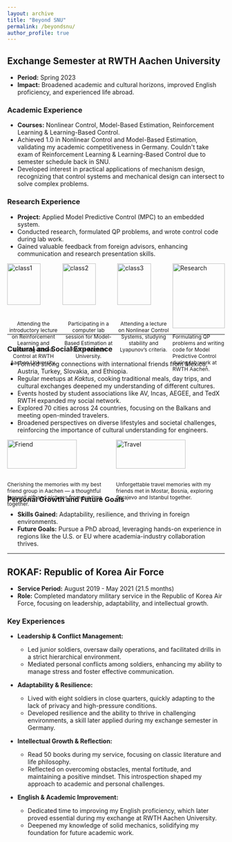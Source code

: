 ```yaml
---
layout: archive
title: "Beyond SNU"
permalink: /beyondsnu/
author_profile: true
---
```


## Exchange Semester at RWTH Aachen University

- **Period:** Spring 2023
- **Impact:** Broadened academic and cultural horizons, improved English proficiency, and experienced life abroad.
  
### Academic Experience
- **Courses:** Nonlinear Control, Model-Based Estimation, Reinforcement Learning & Learning-Based Control.
- Achieved 1.0 in Nonlinear Control and Model-Based Estimation, validating my academic competitiveness in Germany. Couldn't take exam of Reinforcement Learning & Learning-Based Control due to semester schedule back in SNU.
- Developed interest in practical applications of mechanism design, recognizing that control systems and mechanical design can intersect to solve complex problems.

### Research Experience
- **Project:** Applied Model Predictive Control (MPC) to an embedded system.
- Conducted research, formulated QP problems, and wrote control code during lab work.
- Gained valuable feedback from foreign advisors, enhancing communication and research presentation skills.
  
<div style="display: flex; justify-content: space-between;">
  <div style="width: 24%;">
    <img src="https://cksdml1014.github.io/chanisong/images/class1.png" alt="class1" style="width: 80%;">
    <p style="font-size: 12px; text-align: center;">Attending the introductory lecture on Reinforcement Learning and Learning-Based Control at RWTH Aachen University.</p>
  </div>
  <div style="width: 24%;">
    <img src="https://cksdml1014.github.io/chanisong/images/class2.png" alt="class2" style="width: 80%;">
    <p style="font-size: 12px; text-align: center;">Participating in a computer lab session for Model-Based Estimation at RWTH Aachen University.</p>
  </div>
  <div style="width: 24%;">
    <img src="https://cksdml1014.github.io/chanisong/images/class3.jpg" alt="class3" style="width: 80%;">
    <p style="font-size: 12px; text-align: center;">Attending a lecture on Nonlinear Control Systems, studying stability and Lyapunov’s criteria.</p>
  </div>
  <div style="width: 24%;">
    <img src="https://cksdml1014.github.io/chanisong/images/research1.png" alt="Research" style="width: 100%;">
  <p style="font-size: 12px;">Formulating QP problems and writing code for Model Predictive Control during lab work at RWTH Aachen.</p>
  </div>
</div>

---
### Cultural and Social Experience
- Formed strong connections with international friends from Mexico, Austria, Turkey, Slovakia, and Ethiopia.
- Regular meetups at *Kaktus*, cooking traditional meals, day trips, and cultural exchanges deepened my understanding of different cultures.
- Events hosted by student associations like AV, Incas, AEGEE, and TedX RWTH expanded my social network.
- Explored 70 cities across 24 countries, focusing on the Balkans and meeting open-minded travelers.
- Broadened perspectives on diverse lifestyles and societal challenges, reinforcing the importance of cultural understanding for engineers.

<div style="display: flex; justify-content: space-between;">
  <div style="width: 50%;">
    <img src="https://cksdml1014.github.io/chanisong/images/friend1.webp" alt="Friend" style="width: 80%;">
  <p style="font-size: 12px;">Cherishing the memories with my best friend group in Aachen — a thoughtful farewell gift and pictures from our time together.</p>
  </div>
  <div style="width: 50%;">
    <img src="https://cksdml1014.github.io/chanisong/images/travel2.jpg" alt="Travel" style="width: 80%;">
  <p style="font-size: 12px;">Unforgettable travel memories with my friends met in Mostar, Bosnia, exploring Sarajevo and Istanbul together.</p>
  </div>
</div>

### Personal Growth and Future Goals
- **Skills Gained:** Adaptability, resilience, and thriving in foreign environments.
- **Future Goals:** Pursue a PhD abroad, leveraging hands-on experience in regions like the U.S. or EU where academia-industry collaboration thrives.

---
## ROKAF: Republic of Korea Air Force

- **Service Period:** August 2019 - May 2021 (21.5 months)
- **Role:** Completed mandatory military service in the Republic of Korea Air Force, focusing on leadership, adaptability, and intellectual growth.

### Key Experiences

- **Leadership & Conflict Management:**
  - Led junior soldiers, oversaw daily operations, and facilitated drills in a strict hierarchical environment.
  - Mediated personal conflicts among soldiers, enhancing my ability to manage stress and foster effective communication.

- **Adaptability & Resilience:**
  - Lived with eight soldiers in close quarters, quickly adapting to the lack of privacy and high-pressure conditions.
  - Developed resilience and the ability to thrive in challenging environments, a skill later applied during my exchange semester in Germany.

- **Intellectual Growth & Reflection:**
  - Read 50 books during my service, focusing on classic literature and life philosophy.
  - Reflected on overcoming obstacles, mental fortitude, and maintaining a positive mindset. This introspection shaped my approach to academic and personal challenges.

- **English & Academic Improvement:**
  - Dedicated time to improving my English proficiency, which later proved essential during my exchange at RWTH Aachen University.
  - Deepened my knowledge of solid mechanics, solidifying my foundation for future academic work.
